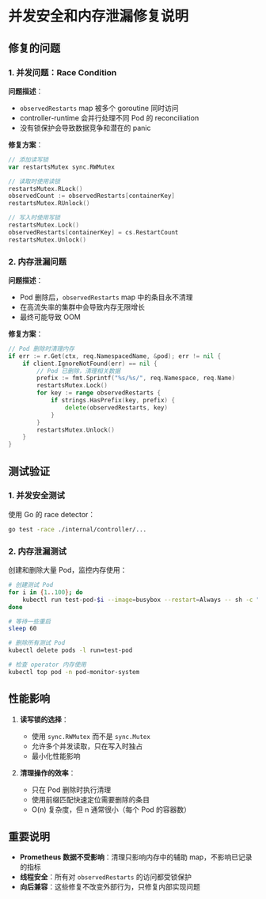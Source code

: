 # 并发安全和内存泄漏修复说明

## 修复的问题

### 1. 并发问题：Race Condition

**问题描述**：
- `observedRestarts` map 被多个 goroutine 同时访问
- controller-runtime 会并行处理不同 Pod 的 reconciliation
- 没有锁保护会导致数据竞争和潜在的 panic

**修复方案**：
```go
// 添加读写锁
var restartsMutex sync.RWMutex

// 读取时使用读锁
restartsMutex.RLock()
observedCount := observedRestarts[containerKey]
restartsMutex.RUnlock()

// 写入时使用写锁
restartsMutex.Lock()
observedRestarts[containerKey] = cs.RestartCount
restartsMutex.Unlock()
```

### 2. 内存泄漏问题

**问题描述**：
- Pod 删除后，`observedRestarts` map 中的条目永不清理
- 在高流失率的集群中会导致内存无限增长
- 最终可能导致 OOM

**修复方案**：
```go
// Pod 删除时清理内存
if err := r.Get(ctx, req.NamespacedName, &pod); err != nil {
    if client.IgnoreNotFound(err) == nil {
        // Pod 已删除，清理相关数据
        prefix := fmt.Sprintf("%s/%s/", req.Namespace, req.Name)
        restartsMutex.Lock()
        for key := range observedRestarts {
            if strings.HasPrefix(key, prefix) {
                delete(observedRestarts, key)
            }
        }
        restartsMutex.Unlock()
    }
}
```

## 测试验证

### 1. 并发安全测试

使用 Go 的 race detector：
```bash
go test -race ./internal/controller/...
```

### 2. 内存泄漏测试

创建和删除大量 Pod，监控内存使用：
```bash
# 创建测试 Pod
for i in {1..100}; do
    kubectl run test-pod-$i --image=busybox --restart=Always -- sh -c "exit 1"
done

# 等待一些重启
sleep 60

# 删除所有测试 Pod
kubectl delete pods -l run=test-pod

# 检查 operator 内存使用
kubectl top pod -n pod-monitor-system
```

## 性能影响

1. **读写锁的选择**：
   - 使用 `sync.RWMutex` 而不是 `sync.Mutex`
   - 允许多个并发读取，只在写入时独占
   - 最小化性能影响

2. **清理操作的效率**：
   - 只在 Pod 删除时执行清理
   - 使用前缀匹配快速定位需要删除的条目
   - O(n) 复杂度，但 n 通常很小（每个 Pod 的容器数）

## 重要说明

- **Prometheus 数据不受影响**：清理只影响内存中的辅助 map，不影响已记录的指标
- **线程安全**：所有对 `observedRestarts` 的访问都受锁保护
- **向后兼容**：这些修复不改变外部行为，只修复内部实现问题